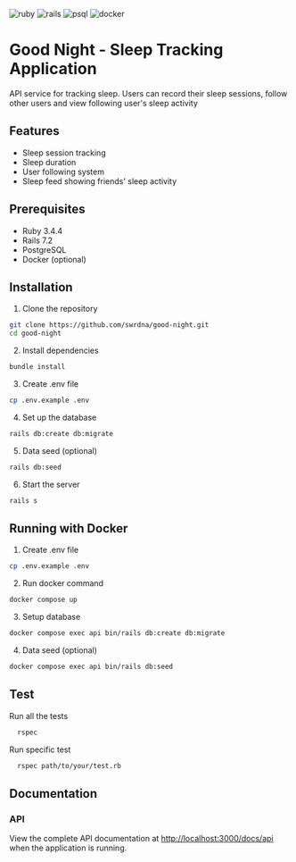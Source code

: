 ![ruby](https://img.shields.io/badge/Ruby-%23CC342D?logo=ruby)
![rails](https://img.shields.io/badge/Rails-%23CC0000?logo=rubyonrails)
![psql](https://img.shields.io/badge/PostgreSQL-%234169E1?logo=postgresql&logoColor=%23ffffff)
![docker](https://img.shields.io/badge/Docker-white?logo=docker)

# Good Night - Sleep Tracking Application

API service for tracking sleep. Users can record their sleep sessions, follow other users and view following user's sleep activity

## Features

- Sleep session tracking
- Sleep duration
- User following system
- Sleep feed showing friends' sleep activity

## Prerequisites

- Ruby 3.4.4
- Rails 7.2
- PostgreSQL
- Docker (optional)

## Installation

1. Clone the repository

```bash
git clone https://github.com/swrdna/good-night.git
cd good-night
```

2. Install dependencies

```bash
bundle install
```

3. Create .env file

```bash
cp .env.example .env
```

4. Set up the database

```bash
rails db:create db:migrate
```

5. Data seed (optional)

```bash
rails db:seed
```

6. Start the server

```bash
rails s
```

## Running with Docker

1. Create .env file

```bash
cp .env.example .env
```

2. Run docker command

```bash
docker compose up
```

3. Setup database

```bash
docker compose exec api bin/rails db:create db:migrate
```

4. Data seed (optional)

```bash
docker compose exec api bin/rails db:seed
```

## Test

Run all the tests

```bash
  rspec
```

Run specific test

```bash
  rspec path/to/your/test.rb
```

## Documentation

### API

View the complete API documentation at [http://localhost:3000/docs/api](http://localhost:3000/docs/api) when the application is running.

